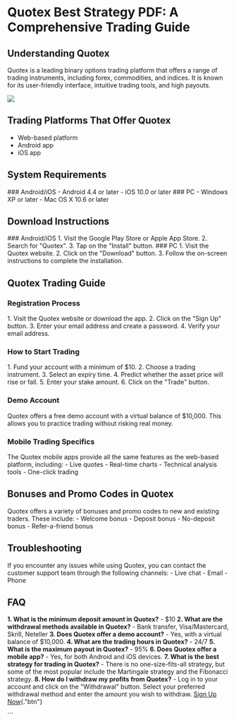# Quotex Best Strategy PDF: A Comprehensive Trading Guide

## Understanding Quotex

Quotex is a leading binary options trading platform that offers a range
of trading instruments, including forex, commodities, and indices. It is
known for its user-friendly interface, intuitive trading tools, and high
payouts.

[![](https://static.quotex.io/files/4_en/300_250.jpg)](https://traff.sbs/brokerqxlid)

## Trading Platforms That Offer Quotex

-   Web-based platform
-   Android app
-   iOS app

## System Requirements

\### Android/iOS - Android 4.4 or later - iOS 10.0 or later \### PC -
Windows XP or later - Mac OS X 10.6 or later

## Download Instructions

\### Android/iOS 1. Visit the Google Play Store or Apple App Store. 2.
Search for "Quotex". 3. Tap on the "Install" button. \###
PC 1. Visit the Quotex website. 2. Click on the "Download" button.
3. Follow the on-screen instructions to complete the installation.

## Quotex Trading Guide

### Registration Process

1\. Visit the Quotex website or download the app. 2. Click on the
"Sign Up" button. 3. Enter your email address and create a
password. 4. Verify your email address.

### How to Start Trading

1\. Fund your account with a minimum of \$10. 2. Choose a trading
instrument. 3. Select an expiry time. 4. Predict whether the asset price
will rise or fall. 5. Enter your stake amount. 6. Click on the
"Trade" button.

### Demo Account

Quotex offers a free demo account with a virtual balance of \$10,000.
This allows you to practice trading without risking real money.

### Mobile Trading Specifics

The Quotex mobile apps provide all the same features as the web-based
platform, including: - Live quotes - Real-time charts - Technical
analysis tools - One-click trading

## Bonuses and Promo Codes in Quotex

Quotex offers a variety of bonuses and promo codes to new and existing
traders. These include: - Welcome bonus - Deposit bonus - No-deposit
bonus - Refer-a-friend bonus

## Troubleshooting

If you encounter any issues while using Quotex, you can contact the
customer support team through the following channels: - Live chat -
Email - Phone

## FAQ

**1. What is the minimum deposit amount in Quotex?** - \$10 **2. What
are the withdrawal methods available in Quotex?** - Bank transfer,
Visa/Mastercard, Skrill, Neteller **3. Does Quotex offer a demo
account?** - Yes, with a virtual balance of \$10,000. **4. What are the
trading hours in Quotex?** - 24/7 **5. What is the maximum payout in
Quotex?** - 95% **6. Does Quotex offer a mobile app?** - Yes, for both
Android and iOS devices. **7. What is the best strategy for trading in
Quotex?** - There is no one-size-fits-all strategy, but some of the most
popular include the Martingale strategy and the Fibonacci strategy. **8.
How do I withdraw my profits from Quotex?** - Log in to your account and
click on the "Withdrawal" button. Select your preferred withdrawal
method and enter the amount you wish to withdraw. [Sign Up
Now](\%22https://traff.sbs/brokerqxsignup\%22){."btn"}

\`\`\`

